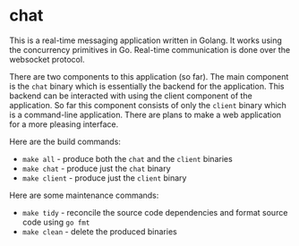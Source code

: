 # chat

This is a real-time messaging application written in Golang. It works using the
concurrency primitives in Go. Real-time communication is done over the websocket
protocol.

There are two components to this application (so far). The main component is the
`chat` binary which is essentially the backend for the application. This backend
can be interacted with using the client component of the application. So far
this component consists of only the `client` binary which is a command-line
application. There are plans to make a web application for a more pleasing
interface.

Here are the build commands:

* `make all` - produce both the `chat` and the `client` binaries
* `make chat` - produce just the `chat` binary
* `make client` - produce just the `client` binary

Here are some maintenance commands:

* `make tidy` - reconcile the source code dependencies and format source code
  using `go fmt`
* `make clean` - delete the produced binaries

